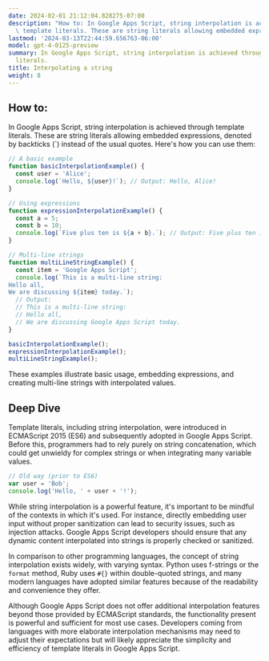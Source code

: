 ```yaml
---
date: 2024-02-01 21:12:04.828275-07:00
description: "How to: In Google Apps Script, string interpolation is achieved through\
  \ template literals. These are string literals allowing embedded expressions,\u2026"
lastmod: '2024-03-13T22:44:59.656763-06:00'
model: gpt-4-0125-preview
summary: In Google Apps Script, string interpolation is achieved through template
  literals.
title: Interpolating a string
weight: 8
---
```


## How to:
In Google Apps Script, string interpolation is achieved through template literals. These are string literals allowing embedded expressions, denoted by backticks (\`) instead of the usual quotes. Here's how you can use them:

```javascript
// A basic example
function basicInterpolationExample() {
  const user = 'Alice';
  console.log(`Hello, ${user}!`); // Output: Hello, Alice!
}

// Using expressions
function expressionInterpolationExample() {
  const a = 5;
  const b = 10;
  console.log(`Five plus ten is ${a + b}.`); // Output: Five plus ten is 15.
}

// Multi-line strings
function multiLineStringExample() {
  const item = 'Google Apps Script';
  console.log(`This is a multi-line string:
Hello all,
We are discussing ${item} today.`);
  // Output:
  // This is a multi-line string:
  // Hello all,
  // We are discussing Google Apps Script today.
}

basicInterpolationExample();
expressionInterpolationExample();
multiLineStringExample();
```

These examples illustrate basic usage, embedding expressions, and creating multi-line strings with interpolated values.

## Deep Dive
Template literals, including string interpolation, were introduced in ECMAScript 2015 (ES6) and subsequently adopted in Google Apps Script. Before this, programmers had to rely purely on string concatenation, which could get unwieldy for complex strings or when integrating many variable values.

```javascript
// Old way (prior to ES6)
var user = 'Bob';
console.log('Hello, ' + user + '!');
```

While string interpolation is a powerful feature, it's important to be mindful of the contexts in which it's used. For instance, directly embedding user input without proper sanitization can lead to security issues, such as injection attacks. Google Apps Script developers should ensure that any dynamic content interpolated into strings is properly checked or sanitized.

In comparison to other programming languages, the concept of string interpolation exists widely, with varying syntax. Python uses f-strings or the `format` method, Ruby uses `#{}` within double-quoted strings, and many modern languages have adopted similar features because of the readability and convenience they offer.

Although Google Apps Script does not offer additional interpolation features beyond those provided by ECMAScript standards, the functionality present is powerful and sufficient for most use cases. Developers coming from languages with more elaborate interpolation mechanisms may need to adjust their expectations but will likely appreciate the simplicity and efficiency of template literals in Google Apps Script.
